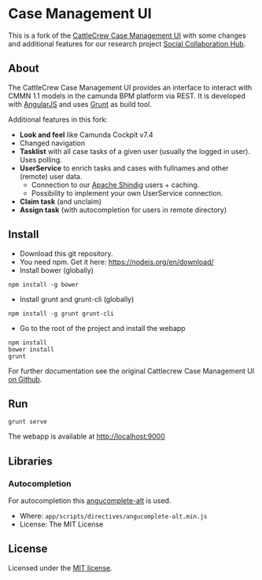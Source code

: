 # Case Management UI

This is a fork of the [CattleCrew Case Management UI](https://github.com/opitzconsulting/cattlecrew-case-management-ui) with some changes and additional features for our research project [Social Collaboration Hub](https://www.sc-hub.de/).

## About

The CattleCrew Case Management UI provides an interface to interact with CMMN 1.1 models in the camunda BPM platform via REST. It is developed with [AngularJS](https://angularjs.org/) and uses [Grunt](http://gruntjs.com/) as build tool.

Additional features in this fork:
* **Look and feel** like Camunda Cockpit v7.4
* Changed navigation
* **Tasklist** with all case tasks of a given user (usually the logged in user). Uses polling.
* **UserService** to enrich tasks and cases with fullnames and other (remote) user data.
  * Connection to our [Apache Shindig](https://shindig.apache.org/) users + caching.
  * Possibility to implement your own UserService connection.
* **Claim task** (and unclaim)
* **Assign task** (with autocompletion for users in remote directory)


## Install
* Download this git repository.
* You need npm. Get it here: https://nodejs.org/en/download/
* Install bower (globally)
```
npm install -g bower
```
* Install grunt and grunt-cli (globally)
```
npm install -g grunt grunt-cli
```
* Go to the root of the project and install the webapp
```
npm install
bower install
grunt
```

For further documentation see the original Cattlecrew Case Management UI [on Github](https://github.com/opitzconsulting/cattlecrew-case-management-ui).

## Run
```
grunt serve
```
The webapp is available at [http://localhost:9000](http://localhost:9000)

## Libraries

### Autocompletion

For autocompletion this [angucomplete-alt](https://github.com/ghiden/angucomplete-alt) is used.
* Where: `app/scripts/directives/angucomplete-alt.min.js`
* License: The MIT License

## License

Licensed under the [MIT license](./LICENSE).
